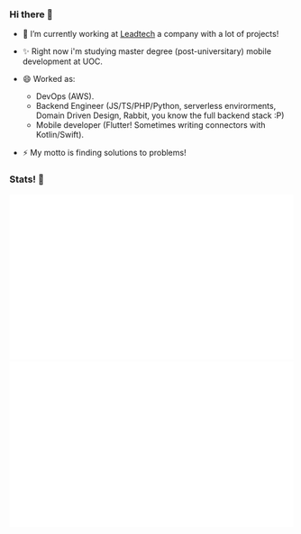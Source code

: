 ### Hi there 👋

- 🔭 I’m currently working at [Leadtech](https://leadtech.com/) a company with a lot of projects! 

- ✨ Right now i'm studying master degree (post-universitary) mobile development at UOC.

- 😄 Worked as:
  - DevOps (AWS). 
  - Backend Engineer (JS/TS/PHP/Python, serverless envirorments, Domain Driven Design, Rabbit, you know the full backend stack :P)
  - Mobile developer (Flutter! Sometimes writing connectors with Kotlin/Swift).

- ⚡ My motto is finding solutions to problems!

### Stats! 🔭

![](https://github.com/sdurban/github-stats/blob/master/generated/overview.svg)
![](https://github.com/sdurban/github-stats/blob/master/generated/languages.svg)

